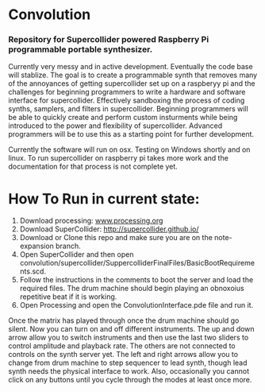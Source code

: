 
<h1>Convolution</h1>
<h3>Repository for Supercollider powered Raspberry Pi programmable portable synthesizer.</h3>

<p>Currently very messy and in active development.  Eventually the code base will stablize.  The goal is to create a programmable synth that removes many of the annoyances of getting supercollider set up on a raspberyy pi and the challenges for beginning programmers to write a hardware and software interface for supercollider.  Effectively sandboxing the process of coding synths, samplers, and filters in supercollider. Beginning programmers will be able to quickly create and perform custom insturments while being introduced to the power and flexibility of supercollider.  Advanced programmers will be to use this as a starting point for further development.</p>

<p>Currently the software will run on osx.  Testing on Windows shortly and on linux.  To run supercollider on raspberry pi takes more work and the documentation for that process is not complete yet.</p>

# How To Run in current state:
<ol>
<li> Download processing: <a href="www.processing.org">www.processing.org</a></li>
<li> Download SuperCollider: <a href="http://supercollider.github.io/">http://supercollider.github.io/</a></li>
<li> Download or Clone this repo and make sure you are on the note-expansion branch.</li>
<li> Open SuperCollider and then open convolution/supercollider/SuppercolliderFinalFiles/BasicBootRequirements.scd.</li>
<li> Follow the instructions in the comments to boot the server and load the required files.  The drum machine should begin playing an obnoxoius repetitive beat if it is working.</li>
<li> Open Processing and open the ConvolutionInterface.pde file and run it.  </li>
</ol>
<p>Once the matrix has played through once the drum machine should go silent.  Now you can turn on and off different instruments.  The up and down arrow allow you to switch instruments and then use the last two sliders to control amplitude and playback rate.  The others are not connected to controls on the synth server yet.  The left and right arrows allow you to change from drum machine to step sequencer to lead synth, though lead synth needs the physical interface to work.  Also, occasionally you cannot click on any buttons until you cycle through the modes at least once more.  </p>




